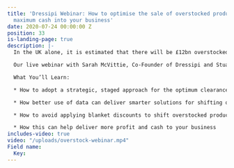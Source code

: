 ```yaml
---
title: 'Dressipi Webinar: How to optimise the sale of overstocked products and release
  maximum cash into your business'
date: 2020-07-24 00:00:00 Z
position: 33
is-landing-page: true
description: |-
  In the UK alone, it is estimated that there will be £12bn overstocked products by the end of the summer, costing the UK industry at least £3.4bn of profit. Imagine what this means for the worldwide fashion industry.

  Our live webinar with Sarah McVittie, Co-Founder of Dressipi and Stuart Rose, Chairman of Dressipi focuses exclusively on how better use of data can deliver smarter solutions for shifting overstocked products.

  What You’ll Learn:

  * How to adopt a strategic, staged approach for the optimum clearance strategy

  * How better use of data can deliver smarter solutions for shifting overstock products

  * How to avoid applying blanket discounts to shift overstocked products erodes margins and devalues your brand

  * How this can help deliver more profit and cash to your business
includes-video: true
video: "/uploads/overstock-webinar.mp4"
Field name:
  Key: 
---
```


